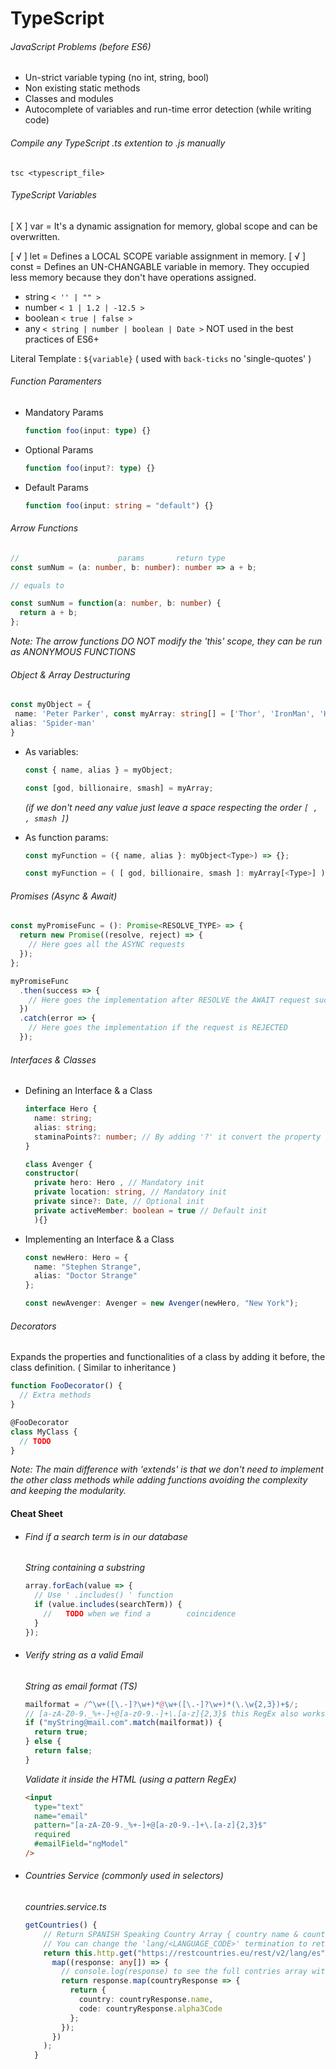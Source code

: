 # TypeScript

###### JavaScript Problems (before ES6)

- Un-strict variable typing (no int, string, bool)
- Non existing static methods
- Classes and modules
- Autocomplete of variables and run-time error detection (while writing code)

###### Compile any TypeScript .ts extention to .js manually

```console
tsc <typescript_file>
```

###### TypeScript Variables

[ X ] var = It's a dynamic assignation for memory, global scope and can be overwritten.

[ √ ] let = Defines a LOCAL SCOPE variable assignment in memory.
[ √ ] const = Defines an UN-CHANGABLE variable in memory.
They occupied less memory because they don't have operations assigned.

- string `< '' | "" >`
- number `< 1 | 1.2 | -12.5 >`
- boolean `< true | false >`
- any `< string | number | boolean | Date >` NOT used in the best practices of ES6+

Literal Template : `${variable}` ( used with `back-ticks` no 'single-quotes' )

###### Function Paramenters

- Mandatory Params

  ```typescript
  function foo(input: type) {}
  ```

- Optional Params

  ```typescript
  function foo(input?: type) {}
  ```

- Default Params

  ```typescript
  function foo(input: string = "default") {}
  ```

###### Arrow Functions

```typescript
//                      params       return type
const sumNum = (a: number, b: number): number => a + b;

// equals to

const sumNum = function(a: number, b: number) {
  return a + b;
};
```

_Note: The arrow functions DO NOT modify the 'this' scope, they can be run as ANONYMOUS FUNCTIONS_

###### Object & Array Destructuring

```typescript
const myObject = {
 name: 'Peter Parker', const myArray: string[] = ['Thor', 'IronMan', 'Hulk']
alias: 'Spider-man'
}
```

- As variables:

  ```typescript
  const { name, alias } = myObject;
  ```

  ```typescript
  const [god, billionaire, smash] = myArray;
  ```

  _(if we don't need any value just leave a space respecting the order `[ , , smash ]`)_

* As function params:

  ```typescript
  const myFunction = ({ name, alias }: myObject<Type>) => {};
  ```

  ```typescript
  const myFunction = ( [ god, billionaire, smash ]: myArray[<Type>] ) => {}
  ```

###### Promises (Async & Await)

```typescript
const myPromiseFunc = (): Promise<RESOLVE_TYPE> => {
  return new Promise((resolve, reject) => {
    // Here goes all the ASYNC requests
  });
};

myPromiseFunc
  .then(success => {
    // Here goes the implementation after RESOLVE the AWAIT request successfully
  })
  .catch(error => {
    // Here goes the implementation if the request is REJECTED
  });
```

###### Interfaces & Classes

- Defining an Interface & a Class

  ```typescript
  interface Hero {
    name: string;
    alias: string;
    staminaPoints?: number; // By adding '?' it convert the property 'staminaPoints' optional
  }
  ```

  ```typescript
  class Avenger {
  constructor(
    private hero: Hero , // Mandatory init
    private location: string, // Mandatory init
    private since?: Date, // Optional init
    private activeMember: boolean = true // Default init
    ){}
  ```

- Implementing an Interface & a Class

  ```typescript
  const newHero: Hero = {
    name: "Stephen Strange",
    alias: "Doctor Strange"
  };
  ```

  ```typescript
  const newAvenger: Avenger = new Avenger(newHero, "New York");
  ```

###### Decorators

Expands the properties and functionalities of a class by adding it before,
the class definition. ( Similar to inheritance )

```typescript
function FooDecorator() {
  // Extra methods
}
```

```typescript
@FooDecorator
class MyClass {
  // TODO
}
```

_Note: The main difference with 'extends' is that we don't need to implement
the other class methods while adding functions avoiding the complexity
and keeping the modularity._

#### Cheat Sheet

- ###### Find if a search term is in our database

  _String containing a substring_

  ```typescript
  array.forEach(value => {
    // Use ' .includes() ' function
    if (value.includes(searchTerm)) {
      //   TODO when we find a        coincidence
    }
  });
  ```

- ###### Verify string as a valid Email

  _String as email format (TS)_

  ```typescript
  mailformat = /^\w+([\.-]?\w+)*@\w+([\.-]?\w+)*(\.\w{2,3})+$/;
  // [a-zA-Z0-9._%+-]+@[a-z0-9.-]+\.[a-z]{2,3}$ this RegEx also works
  if ("myString@mail.com".match(mailformat)) {
    return true;
  } else {
    return false;
  }
  ```

  _Validate it inside the HTML (using a pattern RegEx)_

  ```html
  <input
    type="text"
    name="email"
    pattern="[a-zA-Z0-9._%+-]+@[a-z0-9.-]+\.[a-z]{2,3}$"
    required
    #emailField="ngModel"
  />
  ```

- ###### Countries Service (commonly used in selectors)

  _countries.service.ts_

  ```typescript
  getCountries() {
      // Return SPANISH Speaking Country Array { country name & country code (3    letters)}
      // You can change the 'lang/<LANGUAGE_CODE>' termination to retreive other language speaking countries
      return this.http.get("https://restcountries.eu/rest/v2/lang/es").pipe(
        map((response: any[]) => {
          // console.log(response) to see the full contries array with all their properties
          return response.map(countryResponse => {
            return {
              country: countryResponse.name,
              code: countryResponse.alpha3Code
            };
          });
        })
      );
    }
  ```
